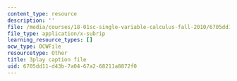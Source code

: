 ```yaml
---
content_type: resource
description: ''
file: /media/courses/18-01sc-single-variable-calculus-fall-2010/6705dd11d43b7a0467a268211a8872f0_v90JNWCTupk.srt
file_type: application/x-subrip
learning_resource_types: []
ocw_type: OCWFile
resourcetype: Other
title: 3play caption file
uid: 6705dd11-d43b-7a04-67a2-68211a8872f0
---
```

